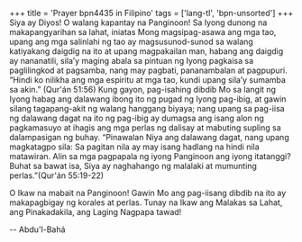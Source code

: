 +++
title = 'Prayer bpn4435 in Filipino'
tags = ['lang-tl', 'bpn-unsorted']
+++
Siya ay Diyos! O walang kapantay na Panginoon! Sa Iyong dunong na makapangyarihan sa lahat, iniatas Mong magsipag-asawa ang mga tao, upang ang mga salinlahi ng tao ay magsusunod-sunod sa walang katiyakang daigdig na ito at upang magpakailan man, habang ang daigdig ay nananatili, sila’y maging abala sa pintuan ng Iyong pagkaisa sa paglilingkod at pagsamba, nang may pagbati, pananambalan at pagpupuri. “Hindi ko nilikha ang mga espiritu at mga tao, kundi upang sila’y sumamba sa akin.” (Qur'án 51:56) Kung gayon, pag-isahing dibdib Mo sa langit ng Iyong habag ang dalawang ibong ito ng pugad ng Iyong pag-ibig, at gawin silang tagapang-akit ng walang hanggang biyaya; nang upang sa pag-iisa ng dalawang dagat na ito ng pag-ibig ay dumagsa ang isang alon ng pagkamasuyo at ihagis ang mga perlas ng dalisay at mabuting supling sa dalampasigan ng buhay. “Pinawalan Niya ang dalawang dagat, nang upang magkatagpo sila: Sa pagitan nila ay may isang hadlang na hindi nila matawiran. Alin sa mga pagpapala ng iyong Panginoon ang iyong itatanggi? Buhat sa bawat isa, Siya ay naghahango ng malalaki at mumunting perlas.”(Qur'án 55:19-22) 

O Ikaw na mabait na Panginoon! Gawin Mo ang pag-iisang dibdib na ito ay makapagbigay ng korales at perlas. Tunay na Ikaw ang Malakas sa Lahat, ang Pinakadakila, ang Laging Nagpapa­ tawad!

-- Abdu'l-Bahá

